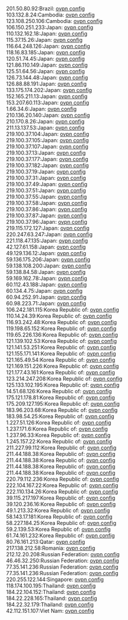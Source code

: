 201.50.80.92:Brazil: [ovpn config](vpn/201_50_80_92.ovpn)  
103.132.8.24:Cambodia: [ovpn config](vpn/103_132_8_24.ovpn)  
123.108.250.106:Cambodia: [ovpn config](vpn/123_108_250_106.ovpn)  
106.150.251.233:Japan: [ovpn config](vpn/106_150_251_233.ovpn)  
110.132.162.18:Japan: [ovpn config](vpn/110_132_162_18.ovpn)  
115.37.15.26:Japan: [ovpn config](vpn/115_37_15_26.ovpn)  
116.64.248.126:Japan: [ovpn config](vpn/116_64_248_126.ovpn)  
118.16.83.185:Japan: [ovpn config](vpn/118_16_83_185.ovpn)  
120.51.74.45:Japan: [ovpn config](vpn/120_51_74_45.ovpn)  
121.86.110.149:Japan: [ovpn config](vpn/121_86_110_149.ovpn)  
125.51.64.56:Japan: [ovpn config](vpn/125_51_64_56.ovpn)  
126.73.144.48:Japan: [ovpn config](vpn/126_73_144_48.ovpn)  
126.88.88.191:Japan: [ovpn config](vpn/126_88_88_191.ovpn)  
133.175.174.202:Japan: [ovpn config](vpn/133_175_174_202.ovpn)  
152.165.211.13:Japan: [ovpn config](vpn/152_165_211_13.ovpn)  
153.207.60.113:Japan: [ovpn config](vpn/153_207_60_113.ovpn)  
1.66.34.6:Japan: [ovpn config](vpn/1_66_34_6.ovpn)  
210.136.20.140:Japan: [ovpn config](vpn/210_136_20_140.ovpn)  
210.170.8.26:Japan: [ovpn config](vpn/210_170_8_26.ovpn)  
211.13.137.53:Japan: [ovpn config](vpn/211_13_137_53.ovpn)  
219.100.37.104:Japan: [ovpn config](vpn/219_100_37_104.ovpn)  
219.100.37.105:Japan: [ovpn config](vpn/219_100_37_105.ovpn)  
219.100.37.107:Japan: [ovpn config](vpn/219_100_37_107.ovpn)  
219.100.37.13:Japan: [ovpn config](vpn/219_100_37_13.ovpn)  
219.100.37.177:Japan: [ovpn config](vpn/219_100_37_177.ovpn)  
219.100.37.182:Japan: [ovpn config](vpn/219_100_37_182.ovpn)  
219.100.37.19:Japan: [ovpn config](vpn/219_100_37_19.ovpn)  
219.100.37.31:Japan: [ovpn config](vpn/219_100_37_31.ovpn)  
219.100.37.49:Japan: [ovpn config](vpn/219_100_37_49.ovpn)  
219.100.37.51:Japan: [ovpn config](vpn/219_100_37_51.ovpn)  
219.100.37.55:Japan: [ovpn config](vpn/219_100_37_55.ovpn)  
219.100.37.58:Japan: [ovpn config](vpn/219_100_37_58.ovpn)  
219.100.37.86:Japan: [ovpn config](vpn/219_100_37_86.ovpn)  
219.100.37.87:Japan: [ovpn config](vpn/219_100_37_87.ovpn)  
219.100.37.96:Japan: [ovpn config](vpn/219_100_37_96.ovpn)  
219.115.172.127:Japan: [ovpn config](vpn/219_115_172_127.ovpn)  
220.247.63.247:Japan: [ovpn config](vpn/220_247_63_247.ovpn)  
221.118.47.135:Japan: [ovpn config](vpn/221_118_47_135.ovpn)  
42.127.61.158:Japan: [ovpn config](vpn/42_127_61_158.ovpn)  
49.129.136.12:Japan: [ovpn config](vpn/49_129_136_12.ovpn)  
59.136.175.206:Japan: [ovpn config](vpn/59_136_175_206.ovpn)  
59.138.108.200:Japan: [ovpn config](vpn/59_138_108_200.ovpn)  
59.138.84.58:Japan: [ovpn config](vpn/59_138_84_58.ovpn)  
59.169.162.78:Japan: [ovpn config](vpn/59_169_162_78.ovpn)  
60.112.43.188:Japan: [ovpn config](vpn/60_112_43_188.ovpn)  
60.134.4.75:Japan: [ovpn config](vpn/60_134_4_75.ovpn)  
60.94.252.91:Japan: [ovpn config](vpn/60_94_252_91.ovpn)  
60.98.223.71:Japan: [ovpn config](vpn/60_98_223_71.ovpn)  
106.242.181.115:Korea Republic of: [ovpn config](vpn/106_242_181_115.ovpn)  
110.14.24.39:Korea Republic of: [ovpn config](vpn/110_14_24_39.ovpn)  
116.93.242.48:Korea Republic of: [ovpn config](vpn/116_93_242_48.ovpn)  
119.198.65.152:Korea Republic of: [ovpn config](vpn/119_198_65_152.ovpn)  
119.65.226.136:Korea Republic of: [ovpn config](vpn/119_65_226_136.ovpn)  
121.139.102.53:Korea Republic of: [ovpn config](vpn/121_139_102_53.ovpn)  
121.141.53.251:Korea Republic of: [ovpn config](vpn/121_141_53_251.ovpn)  
121.155.171.141:Korea Republic of: [ovpn config](vpn/121_155_171_141.ovpn)  
121.165.49.54:Korea Republic of: [ovpn config](vpn/121_165_49_54.ovpn)  
121.169.151.226:Korea Republic of: [ovpn config](vpn/121_169_151_226.ovpn)  
121.177.43.161:Korea Republic of: [ovpn config](vpn/121_177_43_161.ovpn)  
123.214.247.208:Korea Republic of: [ovpn config](vpn/123_214_247_208.ovpn)  
125.133.102.195:Korea Republic of: [ovpn config](vpn/125_133_102_195.ovpn)  
14.51.68.126:Korea Republic of: [ovpn config](vpn/14_51_68_126.ovpn)  
175.121.178.81:Korea Republic of: [ovpn config](vpn/175_121_178_81.ovpn)  
175.209.127.195:Korea Republic of: [ovpn config](vpn/175_209_127_195.ovpn)  
183.96.203.68:Korea Republic of: [ovpn config](vpn/183_96_203_68.ovpn)  
183.98.54.25:Korea Republic of: [ovpn config](vpn/183_98_54_25.ovpn)  
1.227.51.126:Korea Republic of: [ovpn config](vpn/1_227_51_126.ovpn)  
1.237.171.6:Korea Republic of: [ovpn config](vpn/1_237_171_6.ovpn)  
1.237.96.33:Korea Republic of: [ovpn config](vpn/1_237_96_33.ovpn)  
1.245.157.22:Korea Republic of: [ovpn config](vpn/1_245_157_22.ovpn)  
211.227.99.112:Korea Republic of: [ovpn config](vpn/211_227_99_112.ovpn)  
211.44.188.38:Korea Republic of: [ovpn config](vpn/211_44_188_38.ovpn)  
211.44.188.38:Korea Republic of: [ovpn config](vpn/211_44_188_38.ovpn)  
211.44.188.38:Korea Republic of: [ovpn config](vpn/211_44_188_38.ovpn)  
211.44.188.38:Korea Republic of: [ovpn config](vpn/211_44_188_38.ovpn)  
220.79.112.236:Korea Republic of: [ovpn config](vpn/220_79_112_236.ovpn)  
222.104.167.22:Korea Republic of: [ovpn config](vpn/222_104_167_22.ovpn)  
222.110.134.26:Korea Republic of: [ovpn config](vpn/222_110_134_26.ovpn)  
39.115.217.197:Korea Republic of: [ovpn config](vpn/39_115_217_197.ovpn)  
39.120.236.16:Korea Republic of: [ovpn config](vpn/39_120_236_16.ovpn)  
49.1.213.32:Korea Republic of: [ovpn config](vpn/49_1_213_32.ovpn)  
58.143.17.181:Korea Republic of: [ovpn config](vpn/58_143_17_181.ovpn)  
58.227.184.25:Korea Republic of: [ovpn config](vpn/58_227_184_25.ovpn)  
59.2.139.53:Korea Republic of: [ovpn config](vpn/59_2_139_53.ovpn)  
61.74.161.232:Korea Republic of: [ovpn config](vpn/61_74_161_232.ovpn)  
80.76.161.213:Qatar: [ovpn config](vpn/80_76_161_213.ovpn)  
217.138.212.58:Romania: [ovpn config](vpn/217_138_212_58.ovpn)  
212.12.20.208:Russian Federation: [ovpn config](vpn/212_12_20_208.ovpn)  
46.46.32.250:Russian Federation: [ovpn config](vpn/46_46_32_250.ovpn)  
77.35.141.236:Russian Federation: [ovpn config](vpn/77_35_141_236.ovpn)  
77.35.141.236:Russian Federation: [ovpn config](vpn/77_35_141_236.ovpn)  
220.255.122.144:Singapore: [ovpn config](vpn/220_255_122_144.ovpn)  
118.174.100.195:Thailand: [ovpn config](vpn/118_174_100_195.ovpn)  
184.22.104.152:Thailand: [ovpn config](vpn/184_22_104_152.ovpn)  
184.22.228.165:Thailand: [ovpn config](vpn/184_22_228_165.ovpn)  
184.22.32.179:Thailand: [ovpn config](vpn/184_22_32_179.ovpn)  
42.112.151.107:Viet Nam: [ovpn config](vpn/42_112_151_107.ovpn)  
